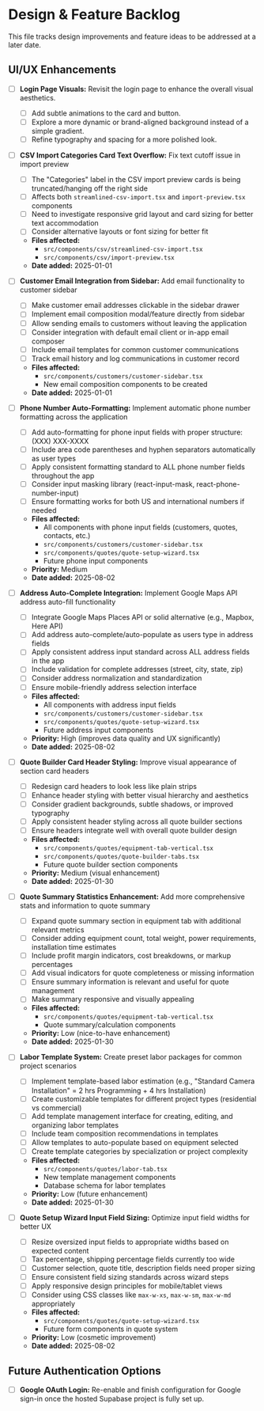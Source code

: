 # Design & Feature Backlog

This file tracks design improvements and feature ideas to be addressed at a later date.

## UI/UX Enhancements

- [ ] **Login Page Visuals:** Revisit the login page to enhance the overall visual aesthetics.
    - [ ] Add subtle animations to the card and button.
    - [ ] Explore a more dynamic or brand-aligned background instead of a simple gradient.
    - [ ] Refine typography and spacing for a more polished look.

- [ ] **CSV Import Categories Card Text Overflow:** Fix text cutoff issue in import preview
    - [ ] The "Categories" label in the CSV import preview cards is being truncated/hanging off the right side
    - [ ] Affects both `streamlined-csv-import.tsx` and `import-preview.tsx` components
    - [ ] Need to investigate responsive grid layout and card sizing for better text accommodation
    - [ ] Consider alternative layouts or font sizing for better fit
    - **Files affected:** 
      - `src/components/csv/streamlined-csv-import.tsx`
      - `src/components/csv/import-preview.tsx`
    - **Date added:** 2025-01-01

- [ ] **Customer Email Integration from Sidebar:** Add email functionality to customer sidebar
    - [ ] Make customer email addresses clickable in the sidebar drawer
    - [ ] Implement email composition modal/feature directly from sidebar
    - [ ] Allow sending emails to customers without leaving the application
    - [ ] Consider integration with default email client or in-app email composer
    - [ ] Include email templates for common customer communications
    - [ ] Track email history and log communications in customer record
    - **Files affected:**
      - `src/components/customers/customer-sidebar.tsx`
      - New email composition components to be created
    - **Date added:** 2025-01-01

- [ ] **Phone Number Auto-Formatting:** Implement automatic phone number formatting across the application
    - [ ] Add auto-formatting for phone input fields with proper structure: (XXX) XXX-XXXX
    - [ ] Include area code parentheses and hyphen separators automatically as user types
    - [ ] Apply consistent formatting standard to ALL phone number fields throughout the app
    - [ ] Consider input masking library (react-input-mask, react-phone-number-input)
    - [ ] Ensure formatting works for both US and international numbers if needed
    - **Files affected:**
      - All components with phone input fields (customers, quotes, contacts, etc.)
      - `src/components/customers/customer-sidebar.tsx`
      - `src/components/quotes/quote-setup-wizard.tsx`
      - Future phone input components
    - **Priority:** Medium
    - **Date added:** 2025-08-02

- [ ] **Address Auto-Complete Integration:** Implement Google Maps API address auto-fill functionality
    - [ ] Integrate Google Maps Places API or solid alternative (e.g., Mapbox, Here API)
    - [ ] Add address auto-complete/auto-populate as users type in address fields
    - [ ] Apply consistent address input standard across ALL address fields in the app
    - [ ] Include validation for complete addresses (street, city, state, zip)
    - [ ] Consider address normalization and standardization
    - [ ] Ensure mobile-friendly address selection interface
    - **Files affected:**
      - All components with address input fields
      - `src/components/customers/customer-sidebar.tsx`
      - `src/components/quotes/quote-setup-wizard.tsx`
      - Future address input components
    - **Priority:** High (improves data quality and UX significantly)
    - **Date added:** 2025-08-02

- [ ] **Quote Builder Card Header Styling:** Improve visual appearance of section card headers
    - [ ] Redesign card headers to look less like plain strips
    - [ ] Enhance header styling with better visual hierarchy and aesthetics
    - [ ] Consider gradient backgrounds, subtle shadows, or improved typography
    - [ ] Apply consistent header styling across all quote builder sections
    - [ ] Ensure headers integrate well with overall quote builder design
    - **Files affected:**
      - `src/components/quotes/equipment-tab-vertical.tsx`
      - `src/components/quotes/quote-builder-tabs.tsx`
      - Future quote builder section components
    - **Priority:** Medium (visual enhancement)
    - **Date added:** 2025-01-30

- [ ] **Quote Summary Statistics Enhancement:** Add more comprehensive stats and information to quote summary
    - [ ] Expand quote summary section in equipment tab with additional relevant metrics
    - [ ] Consider adding equipment count, total weight, power requirements, installation time estimates
    - [ ] Include profit margin indicators, cost breakdowns, or markup percentages
    - [ ] Add visual indicators for quote completeness or missing information
    - [ ] Ensure summary information is relevant and useful for quote management
    - [ ] Make summary responsive and visually appealing
    - **Files affected:**
      - `src/components/quotes/equipment-tab-vertical.tsx`
      - Quote summary/calculation components
    - **Priority:** Low (nice-to-have enhancement)
    - **Date added:** 2025-01-30

- [ ] **Labor Template System:** Create preset labor packages for common project scenarios
    - [ ] Implement template-based labor estimation (e.g., "Standard Camera Installation" = 2 hrs Programming + 4 hrs Installation)
    - [ ] Create customizable templates for different project types (residential vs commercial)
    - [ ] Add template management interface for creating, editing, and organizing labor templates
    - [ ] Include team composition recommendations in templates
    - [ ] Allow templates to auto-populate based on equipment selected
    - [ ] Create template categories by specialization or project complexity
    - **Files affected:**
      - `src/components/quotes/labor-tab.tsx`
      - New template management components
      - Database schema for labor templates
    - **Priority:** Low (future enhancement)
    - **Date added:** 2025-01-30

- [ ] **Quote Setup Wizard Input Field Sizing:** Optimize input field widths for better UX
    - [ ] Resize oversized input fields to appropriate widths based on expected content
    - [ ] Tax percentage, shipping percentage fields currently too wide
    - [ ] Customer selection, quote title, description fields need proper sizing
    - [ ] Ensure consistent field sizing standards across wizard steps
    - [ ] Apply responsive design principles for mobile/tablet views
    - [ ] Consider using CSS classes like `max-w-xs`, `max-w-sm`, `max-w-md` appropriately
    - **Files affected:**
      - `src/components/quotes/quote-setup-wizard.tsx`
      - Future form components in quote system
    - **Priority:** Low (cosmetic improvement)
    - **Date added:** 2025-08-02

## Future Authentication Options

- [ ] **Google OAuth Login:** Re-enable and finish configuration for Google sign-in once the hosted Supabase project is fully set up.
